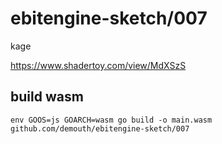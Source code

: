 # ebitengine-sketch/007

kage

https://www.shadertoy.com/view/MdXSzS

## build wasm

```
env GOOS=js GOARCH=wasm go build -o main.wasm github.com/demouth/ebitengine-sketch/007
```
